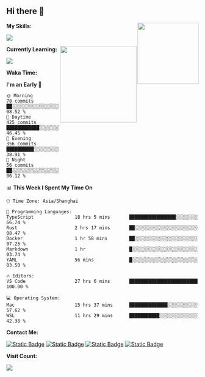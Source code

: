 ## Hi there 👋

<img height=160 align="right" src="https://s2.loli.net/2024/05/01/uw3cVq5TUCnhYLy.png" />

**My Skills:**
<p align="left">
  <a href="https://skillicons.dev">
    <img src="https://skillicons.dev/icons?i=git,docker,go,js,ts,react,vue,tailwind,electron&perline=6" />
  </a>
</p>

<a href="https://github.com/anuraghazra/convoychat">
  <img height=200 align="right" src="https://stats.ronki.moe/api/top-langs?username=lonzzi&layout=compact&langs_count=8&card_width=320" />
</a>

**Currently Learning:**
<p align="left">
  <a href="https://skillicons.dev">
    <img src="https://skillicons.dev/icons?i=flutter,nextjs,py,rust&perline=6" />
  </a>
</p>

**Waka Time:**
<!--START_SECTION:waka-->
**I'm an Early 🐤** 

```text
🌞 Morning                78 commits          ██░░░░░░░░░░░░░░░░░░░░░░░   08.52 % 
🌆 Daytime                425 commits         ████████████░░░░░░░░░░░░░   46.45 % 
🌃 Evening                356 commits         ██████████░░░░░░░░░░░░░░░   38.91 % 
🌙 Night                  56 commits          ██░░░░░░░░░░░░░░░░░░░░░░░   06.12 % 
```


📊 **This Week I Spent My Time On** 

```text
🕑︎ Time Zone: Asia/Shanghai

💬 Programming Languages: 
TypeScript               18 hrs 5 mins       █████████████████░░░░░░░░   66.74 % 
Rust                     2 hrs 17 mins       ██░░░░░░░░░░░░░░░░░░░░░░░   08.47 % 
Docker                   1 hr 58 mins        ██░░░░░░░░░░░░░░░░░░░░░░░   07.25 % 
Markdown                 1 hr                █░░░░░░░░░░░░░░░░░░░░░░░░   03.74 % 
YAML                     56 mins             █░░░░░░░░░░░░░░░░░░░░░░░░   03.50 % 

🔥 Editors: 
VS Code                  27 hrs 6 mins       █████████████████████████   100.00 % 

💻 Operating System: 
Mac                      15 hrs 37 mins      ██████████████░░░░░░░░░░░   57.62 % 
WSL                      11 hrs 29 mins      ███████████░░░░░░░░░░░░░░   42.38 % 
```


<!--END_SECTION:waka-->

**Contact Me:**
<p>
  <a href="https://space.bilibili.com/13424328"><img alt="Static Badge" src="https://img.shields.io/badge/bilibili-ColourCode?style=flat-square&logo=bilibili&color=%23fb7299"></a>
  <a href="https://github.com/lonzzi"><img alt="Static Badge" src="https://img.shields.io/badge/GitHub-ColourCode?style=flat-square&logo=GitHub&color=%23555555"></a>
  <a href="https://twitter.com/lonzzi102"><img alt="Static Badge" src="https://img.shields.io/badge/X-ColourCode?style=flat-square&logo=x&color=%231D9BF0"></a>
  <a href="https://t.me/ronkimoe"><img alt="Static Badge" src="https://img.shields.io/badge/telegram-ColourCode?style=flat-square&logo=telegram&color=%23ED1965"></a>
</p>

**Visit Count:**
<p>
  <img src="https://count.ronki.moe/github:lonzzi?theme=rule34&render=pixelated">
</p>

